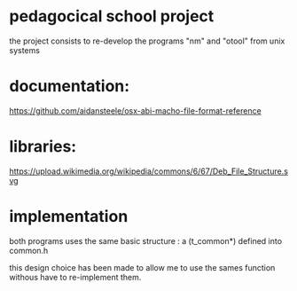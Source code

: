 # pedagocical school project
the project consists to re-develop the programs "nm" and "otool" from unix systems

# documentation:
https://github.com/aidansteele/osx-abi-macho-file-format-reference

# libraries:
https://upload.wikimedia.org/wikipedia/commons/6/67/Deb_File_Structure.svg

# implementation
both programs uses the same basic structure : a (t_common*) defined into common.h

this design choice has been made to allow me to use the sames function withous have to re-implement them.
